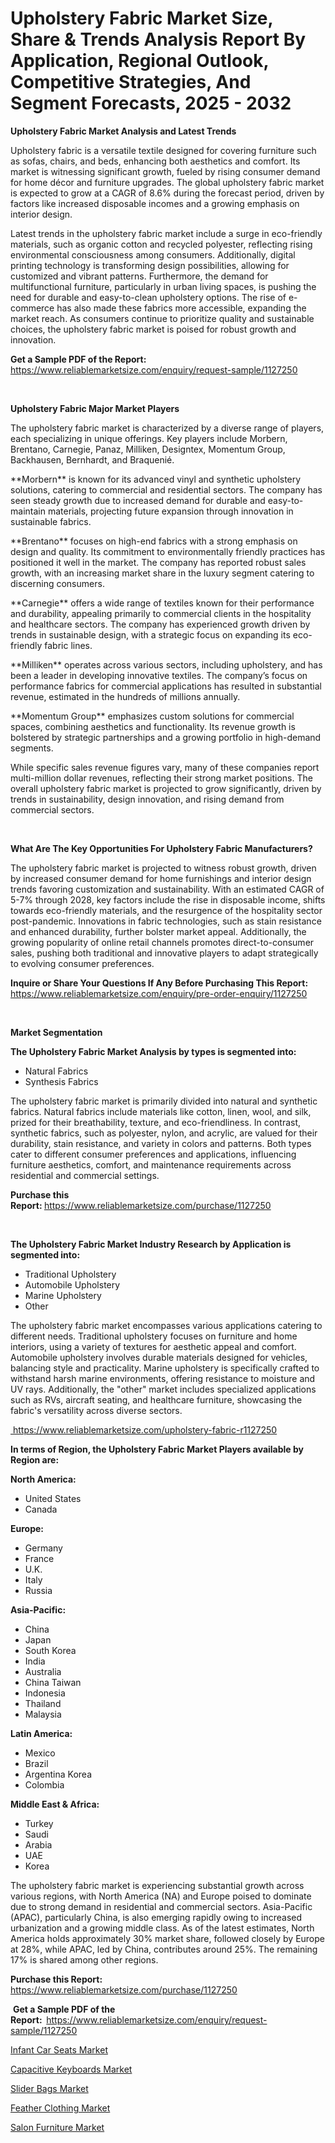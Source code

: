 <p><h1>Upholstery Fabric Market Size, Share & Trends Analysis Report By Application, Regional Outlook, Competitive Strategies, And Segment Forecasts, 2025 - 2032</h1></p><p><strong>Upholstery Fabric Market Analysis and Latest Trends</strong></p>
<p><p>Upholstery fabric is a versatile textile designed for covering furniture such as sofas, chairs, and beds, enhancing both aesthetics and comfort. Its market is witnessing significant growth, fueled by rising consumer demand for home décor and furniture upgrades. The global upholstery fabric market is expected to grow at a CAGR of 8.6% during the forecast period, driven by factors like increased disposable incomes and a growing emphasis on interior design.</p><p>Latest trends in the upholstery fabric market include a surge in eco-friendly materials, such as organic cotton and recycled polyester, reflecting rising environmental consciousness among consumers. Additionally, digital printing technology is transforming design possibilities, allowing for customized and vibrant patterns. Furthermore, the demand for multifunctional furniture, particularly in urban living spaces, is pushing the need for durable and easy-to-clean upholstery options. The rise of e-commerce has also made these fabrics more accessible, expanding the market reach. As consumers continue to prioritize quality and sustainable choices, the upholstery fabric market is poised for robust growth and innovation.</p></p>
<p><strong>Get a Sample PDF of the Report:&nbsp;</strong> <a href="https://www.reliablemarketsize.com/enquiry/request-sample/1127250?utm_campaign=2008&utm_medium=2&utm_source=Github&utm_content=ia&utm_term=05042025&utm_id=upholstery-fabric">https://www.reliablemarketsize.com/enquiry/request-sample/1127250</a></p>
<p>&nbsp;</p>
<p><strong>Upholstery Fabric Major Market Players</strong></p>
<p><p>The upholstery fabric market is characterized by a diverse range of players, each specializing in unique offerings. Key players include Morbern, Brentano, Carnegie, Panaz, Milliken, Designtex, Momentum Group, Backhausen, Bernhardt, and Braquenié.</p><p>**Morbern** is known for its advanced vinyl and synthetic upholstery solutions, catering to commercial and residential sectors. The company has seen steady growth due to increased demand for durable and easy-to-maintain materials, projecting future expansion through innovation in sustainable fabrics.</p><p>**Brentano** focuses on high-end fabrics with a strong emphasis on design and quality. Its commitment to environmentally friendly practices has positioned it well in the market. The company has reported robust sales growth, with an increasing market share in the luxury segment catering to discerning consumers.</p><p>**Carnegie** offers a wide range of textiles known for their performance and durability, appealing primarily to commercial clients in the hospitality and healthcare sectors. The company has experienced growth driven by trends in sustainable design, with a strategic focus on expanding its eco-friendly fabric lines.</p><p>**Milliken** operates across various sectors, including upholstery, and has been a leader in developing innovative textiles. The company’s focus on performance fabrics for commercial applications has resulted in substantial revenue, estimated in the hundreds of millions annually.</p><p>**Momentum Group** emphasizes custom solutions for commercial spaces, combining aesthetics and functionality. Its revenue growth is bolstered by strategic partnerships and a growing portfolio in high-demand segments.</p><p>While specific sales revenue figures vary, many of these companies report multi-million dollar revenues, reflecting their strong market positions. The overall upholstery fabric market is projected to grow significantly, driven by trends in sustainability, design innovation, and rising demand from commercial sectors.</p></p>
<p>&nbsp;</p>
<p><strong>What Are The Key Opportunities For Upholstery Fabric Manufacturers?</strong></p>
<p><p>The upholstery fabric market is projected to witness robust growth, driven by increased consumer demand for home furnishings and interior design trends favoring customization and sustainability. With an estimated CAGR of 5-7% through 2028, key factors include the rise in disposable income, shifts towards eco-friendly materials, and the resurgence of the hospitality sector post-pandemic. Innovations in fabric technologies, such as stain resistance and enhanced durability, further bolster market appeal. Additionally, the growing popularity of online retail channels promotes direct-to-consumer sales, pushing both traditional and innovative players to adapt strategically to evolving consumer preferences.</p></p>
<p><strong>Inquire or Share Your Questions If Any Before Purchasing This Report:</strong> <a href="https://www.reliablemarketsize.com/enquiry/pre-order-enquiry/1127250?utm_campaign=2008&utm_medium=2&utm_source=Github&utm_content=ia&utm_term=05042025&utm_id=upholstery-fabric">https://www.reliablemarketsize.com/enquiry/pre-order-enquiry/1127250</a></p>
<p>&nbsp;</p>
<p><strong>Market Segmentation</strong></p>
<p><strong>The Upholstery Fabric Market Analysis by types is segmented into:</strong></p>
<p><ul><li>Natural Fabrics</li><li>Synthesis Fabrics</li></ul></p>
<p><p>The upholstery fabric market is primarily divided into natural and synthetic fabrics. Natural fabrics include materials like cotton, linen, wool, and silk, prized for their breathability, texture, and eco-friendliness. In contrast, synthetic fabrics, such as polyester, nylon, and acrylic, are valued for their durability, stain resistance, and variety in colors and patterns. Both types cater to different consumer preferences and applications, influencing furniture aesthetics, comfort, and maintenance requirements across residential and commercial settings.</p></p>
<p><strong>Purchase this Report:&nbsp;</strong><a href="https://www.reliablemarketsize.com/purchase/1127250?utm_campaign=2008&utm_medium=2&utm_source=Github&utm_content=ia&utm_term=05042025&utm_id=upholstery-fabric">https://www.reliablemarketsize.com/purchase/1127250</a></p>
<p>&nbsp;</p>
<p><strong>The Upholstery Fabric Market Industry Research by Application is segmented into:</strong></p>
<p><ul><li>Traditional Upholstery</li><li>Automobile Upholstery</li><li>Marine Upholstery</li><li>Other</li></ul></p>
<p><p>The upholstery fabric market encompasses various applications catering to different needs. Traditional upholstery focuses on furniture and home interiors, using a variety of textures for aesthetic appeal and comfort. Automobile upholstery involves durable materials designed for vehicles, balancing style and practicality. Marine upholstery is specifically crafted to withstand harsh marine environments, offering resistance to moisture and UV rays. Additionally, the "other" market includes specialized applications such as RVs, aircraft seating, and healthcare furniture, showcasing the fabric's versatility across diverse sectors.</p></p>
<p><a href="https://www.reliablemarketsize.com/upholstery-fabric-r1127250?utm_campaign=2008&utm_medium=2&utm_source=Github&utm_content=ia&utm_term=05042025&utm_id=upholstery-fabric">&nbsp;https://www.reliablemarketsize.com/upholstery-fabric-r1127250</a></p>
<p><strong>In terms of Region, the Upholstery Fabric Market Players available by Region are:</strong></p>
<p>
    <p> <strong> North America: </strong>
        <ul>
            <li>United States</li>
            <li>Canada</li>
        </ul>
        </p> 
    <p> <strong> Europe: </strong>
        <ul>
            <li>Germany</li>
            <li>France</li>
            <li>U.K.</li>
            <li>Italy</li>
            <li>Russia</li>
        </ul>
        </p> 
    <p> <strong> Asia-Pacific: </strong>
        <ul>
            <li>China</li>
            <li>Japan</li>
            <li>South Korea</li>
            <li>India</li>
            <li>Australia</li>
            <li>China Taiwan</li>
            <li>Indonesia</li>
            <li>Thailand</li>
            <li>Malaysia</li>
        </ul>
        </p> 
    <p> <strong> Latin America: </strong>
        <ul>
            <li>Mexico</li>
            <li>Brazil</li>
            <li>Argentina Korea</li>
            <li>Colombia</li>
        </ul>
        </p> 
    <p> <strong> Middle East & Africa: </strong>
        <ul>
            <li>Turkey</li>
            <li>Saudi</li>
            <li>Arabia</li>
            <li>UAE</li>
            <li>Korea</li>
        </ul>
    </p>
    </p>
<p><p>The upholstery fabric market is experiencing substantial growth across various regions, with North America (NA) and Europe poised to dominate due to strong demand in residential and commercial sectors. Asia-Pacific (APAC), particularly China, is also emerging rapidly owing to increased urbanization and a growing middle class. As of the latest estimates, North America holds approximately 30% market share, followed closely by Europe at 28%, while APAC, led by China, contributes around 25%. The remaining 17% is shared among other regions.</p></p>
<p><strong>Purchase this Report: </strong><a href="https://www.reliablemarketsize.com/purchase/1127250?utm_campaign=2008&utm_medium=2&utm_source=Github&utm_content=ia&utm_term=05042025&utm_id=upholstery-fabric">https://www.reliablemarketsize.com/purchase/1127250</a></p>
<p>&nbsp;<strong>Get a Sample PDF of the Report:&nbsp;&nbsp;</strong><a href="https://www.reliablemarketsize.com/enquiry/request-sample/1127250?utm_campaign=2008&utm_medium=2&utm_source=Github&utm_content=ia&utm_term=05042025&utm_id=upholstery-fabric">https://www.reliablemarketsize.com/enquiry/request-sample/1127250</a></p>
<p><strong></strong></p>
<p><p><a href="https://github.com/rempemelon5k/Market-Research-Report-List-1/blob/main/infant-car-seats-market.md?utm_campaign=2008&utm_medium=2&utm_source=Github&utm_content=ia&utm_term=05042025&utm_id=upholstery-fabric">Infant Car Seats Market</a></p><p><a href="https://github.com/hiwatchucuy/Market-Research-Report-List-1/blob/main/capacitive-keyboards-market.md?utm_campaign=2008&utm_medium=2&utm_source=Github&utm_content=ia&utm_term=05042025&utm_id=upholstery-fabric">Capacitive Keyboards Market</a></p><p><a href="https://github.com/ftnlewins/Market-Research-Report-List-1/blob/main/slider-bags-market.md?utm_campaign=2008&utm_medium=2&utm_source=Github&utm_content=ia&utm_term=05042025&utm_id=upholstery-fabric">Slider Bags Market</a></p><p><a href="https://github.com/idranalexie/Market-Research-Report-List-1/blob/main/feather-clothing-market.md?utm_campaign=2008&utm_medium=2&utm_source=Github&utm_content=ia&utm_term=05042025&utm_id=upholstery-fabric">Feather Clothing Market</a></p><p><a href="https://github.com/yardemuongz5/Market-Research-Report-List-1/blob/main/salon-furniture-market.md?utm_campaign=2008&utm_medium=2&utm_source=Github&utm_content=ia&utm_term=05042025&utm_id=upholstery-fabric">Salon Furniture Market</a></p></p>